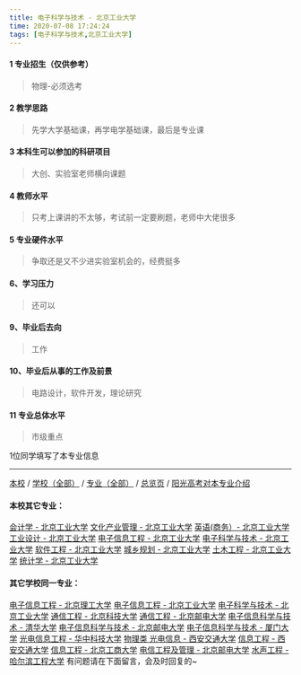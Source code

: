 ```yaml
---
title: 电子科学与技术 - 北京工业大学
time: 2020-07-08 17:24:24
tags: [电子科学与技术,北京工业大学]
---
```

#### 1 专业招生（仅供参考）  
> 物理-必须选考



#### 2 教学思路  
> 先学大学基础课，再学电学基础课，最后是专业课



#### 3 本科生可以参加的科研项目  
>  大创、实验室老师横向课题



#### 4 教师水平
> 只考上课讲的不太够，考试前一定要刷题，老师中大佬很多



#### 5 专业硬件水平
> 争取还是又不少进实验室机会的，经费挺多



#### 6、学习压力
> 还可以



#### 9、毕业后去向  
> 工作



#### 10、毕业后从事的工作及前景  
> 电路设计，软件开发，理论研究



#### 11 专业总体水平 
> 市级重点


 1位同学填写了本专业信息
***
[本校](https://univgo.github.io/2020/07/08/北京工业大学) / [学校（全部）](https://univgo.github.io/2020/07/08/3efa6bcca419) / [专业（全部）](https://univgo.github.io/2020/07/08/2d4c6d3552c2) / [总览页](https://univgo.github.io/2020/07/08/445daeb4fa00) / [阳光高考对本专业介绍](http://gaokao.chsi.com.cn/sch/zyk/view.do?schId=73394534&specId=73384340)
#### 本校其它专业：
[会计学 - 北京工业大学](https://univgo.github.io/2020/07/08/010c80d0566b)
[文化产业管理 - 北京工业大学](https://univgo.github.io/2020/07/08/45a980a6b8c6)
[英语(商务）- 北京工业大学](https://univgo.github.io/2020/07/08/e24df7ec2a30)
[工业设计 - 北京工业大学](https://univgo.github.io/2020/07/08/9adc32b162f9)
[电子信息工程 - 北京工业大学](https://univgo.github.io/2020/07/08/935f8b4dc83f)
[电子科学与技术 - 北京工业大学](https://univgo.github.io/2020/07/08/349a571c8cbb)
[软件工程 - 北京工业大学](https://univgo.github.io/2020/07/08/fe7eac515ee2)
[城乡规划 - 北京工业大学](https://univgo.github.io/2020/07/08/608d0f13dc58)
[土木工程 - 北京工业大学](https://univgo.github.io/2020/07/08/897ea4d65bab)
[统计学 - 北京工业大学](https://univgo.github.io/2020/07/08/7d413fc80aa5)
#### 其它学校同一专业：
[电子信息工程 - 北京理工大学](https://univgo.github.io/2020/07/08/bf13725952ce)
[电子信息工程 - 北京工业大学](https://univgo.github.io/2020/07/08/935f8b4dc83f)
[电子科学与技术 - 北京工业大学](https://univgo.github.io/2020/07/08/349a571c8cbb)
[通信工程 - 北京科技大学](https://univgo.github.io/2020/07/08/7f898b0aceb9)
[通信工程 - 北京邮电大学](https://univgo.github.io/2020/07/08/91bd2ad04308)
[电子信息科学与技术 - 清华大学](https://univgo.github.io/2020/07/08/338fc70c84db)
[电子信息科学与技术 - 北京邮电大学](https://univgo.github.io/2020/07/08/60133dfd6cff)
[电子信息科学与技术 - 厦门大学](https://univgo.github.io/2020/07/08/5768803ef6c9)
[光电信息工程 - 华中科技大学](https://univgo.github.io/2020/07/08/11d2b0562ca8)
[物理类 光电信息 - 西安交通大学](https://univgo.github.io/2020/07/08/67e73f46914b)
[信息工程 - 西安交通大学](https://univgo.github.io/2020/07/08/1baace60c4b6)
[信息工程 - 北京工商大学](https://univgo.github.io/2020/07/08/ab8228ed7e2d)
[电信工程及管理 - 北京邮电大学](https://univgo.github.io/2020/07/08/8840fed0c9dc)
[水声工程 - 哈尔滨工程大学](https://univgo.github.io/2020/07/08/135b63edb39e)
有问题请在下面留言，会及时回复的~